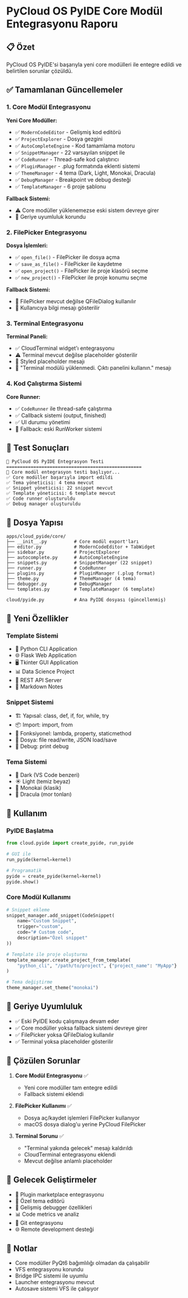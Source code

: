 # PyCloud OS PyIDE Core Modül Entegrasyonu Raporu

## 📋 Özet

PyCloud OS PyIDE'si başarıyla yeni core modülleri ile entegre edildi ve belirtilen sorunlar çözüldü.

## ✅ Tamamlanan Güncellemeler

### 1. Core Modül Entegrasyonu

**Yeni Core Modüller:**
- ✅ `ModernCodeEditor` - Gelişmiş kod editörü
- ✅ `ProjectExplorer` - Dosya gezgini
- ✅ `AutoCompleteEngine` - Kod tamamlama motoru
- ✅ `SnippetManager` - 22 varsayılan snippet ile
- ✅ `CodeRunner` - Thread-safe kod çalıştırıcı
- ✅ `PluginManager` - .plug formatında eklenti sistemi
- ✅ `ThemeManager` - 4 tema (Dark, Light, Monokai, Dracula)
- ✅ `DebugManager` - Breakpoint ve debug desteği
- ✅ `TemplateManager` - 6 proje şablonu

**Fallback Sistemi:**
- ⚠️ Core modüller yüklenemezse eski sistem devreye girer
- 🔄 Geriye uyumluluk korundu

### 2. FilePicker Entegrasyonu

**Dosya İşlemleri:**
- ✅ `open_file()` - FilePicker ile dosya açma
- ✅ `save_as_file()` - FilePicker ile kaydetme
- ✅ `open_project()` - FilePicker ile proje klasörü seçme
- ✅ `new_project()` - FilePicker ile proje konumu seçme

**Fallback Sistemi:**
- 🔄 FilePicker mevcut değilse QFileDialog kullanılır
- 📝 Kullanıcıya bilgi mesajı gösterilir

### 3. Terminal Entegrasyonu

**Terminal Paneli:**
- ✅ CloudTerminal widget'ı entegrasyonu
- ⚠️ Terminal mevcut değilse placeholder gösterilir
- 🎨 Styled placeholder mesajı
- 📝 "Terminal modülü yüklenmedi. Çıktı panelini kullanın." mesajı

### 4. Kod Çalıştırma Sistemi

**Core Runner:**
- ✅ `CodeRunner` ile thread-safe çalıştırma
- ✅ Callback sistemi (output, finished)
- ✅ UI durumu yönetimi
- 🔄 Fallback: eski RunWorker sistemi

## 🧪 Test Sonuçları

```
🚀 PyCloud OS PyIDE Entegrasyon Testi
==================================================
🧪 Core modül entegrasyon testi başlıyor...
✅ Core modüller başarıyla import edildi
✅ Tema yöneticisi: 4 tema mevcut
✅ Snippet yöneticisi: 22 snippet mevcut
✅ Template yöneticisi: 6 template mevcut
✅ Code runner oluşturuldu
✅ Debug manager oluşturuldu
```

## 📁 Dosya Yapısı

```
apps/cloud_pyide/core/
├── __init__.py          # Core modül export'ları
├── editor.py            # ModernCodeEditor + TabWidget
├── sidebar.py           # ProjectExplorer
├── autocomplete.py      # AutoCompleteEngine
├── snippets.py          # SnippetManager (22 snippet)
├── runner.py            # CodeRunner
├── plugins.py           # PluginManager (.plug format)
├── theme.py             # ThemeManager (4 tema)
├── debugger.py          # DebugManager
└── templates.py         # TemplateManager (6 template)

cloud/pyide.py           # Ana PyIDE dosyası (güncellenmiş)
```

## 🔧 Yeni Özellikler

### Template Sistemi
- 🐍 Python CLI Application
- 🌐 Flask Web Application  
- 🖥️ Tkinter GUI Application
- 📊 Data Science Project
- 🔌 REST API Server
- 📝 Markdown Notes

### Snippet Sistemi
- 🏗️ Yapısal: class, def, if, for, while, try
- 📦 Import: import, from
- 🔧 Fonksiyonel: lambda, property, staticmethod
- 📄 Dosya: file read/write, JSON load/save
- 🐛 Debug: print debug

### Tema Sistemi
- 🌙 Dark (VS Code benzeri)
- ☀️ Light (temiz beyaz)
- 🎨 Monokai (klasik)
- 🧛 Dracula (mor tonları)

## 🚀 Kullanım

### PyIDE Başlatma
```python
from cloud.pyide import create_pyide, run_pyide

# GUI ile
run_pyide(kernel=kernel)

# Programatik
pyide = create_pyide(kernel=kernel)
pyide.show()
```

### Core Modül Kullanımı
```python
# Snippet ekleme
snippet_manager.add_snippet(CodeSnippet(
    name="Custom Snippet",
    trigger="custom",
    code="# Custom code",
    description="Özel snippet"
))

# Template ile proje oluşturma
template_manager.create_project_from_template(
    "python_cli", "/path/to/project", {"project_name": "MyApp"}
)

# Tema değiştirme
theme_manager.set_theme("monokai")
```

## 🔄 Geriye Uyumluluk

- ✅ Eski PyIDE kodu çalışmaya devam eder
- ✅ Core modüller yoksa fallback sistemi devreye girer
- ✅ FilePicker yoksa QFileDialog kullanılır
- ✅ Terminal yoksa placeholder gösterilir

## 🎯 Çözülen Sorunlar

1. **Core Modül Entegrasyonu** ✅
   - Yeni core modüller tam entegre edildi
   - Fallback sistemi eklendi

2. **FilePicker Kullanımı** ✅
   - Dosya aç/kaydet işlemleri FilePicker kullanıyor
   - macOS dosya dialog'u yerine PyCloud FilePicker

3. **Terminal Sorunu** ✅
   - "Terminal yakında gelecek" mesajı kaldırıldı
   - CloudTerminal entegrasyonu eklendi
   - Mevcut değilse anlamlı placeholder

## 🔮 Gelecek Geliştirmeler

- 🔌 Plugin marketplace entegrasyonu
- 🎨 Özel tema editörü
- 🐛 Gelişmiş debugger özellikleri
- 📊 Code metrics ve analiz
- 🔄 Git entegrasyonu
- 🌐 Remote development desteği

## 📝 Notlar

- Core modüller PyQt6 bağımlılığı olmadan da çalışabilir
- VFS entegrasyonu korundu
- Bridge IPC sistemi ile uyumlu
- Launcher entegrasyonu mevcut
- Autosave sistemi VFS ile çalışıyor 